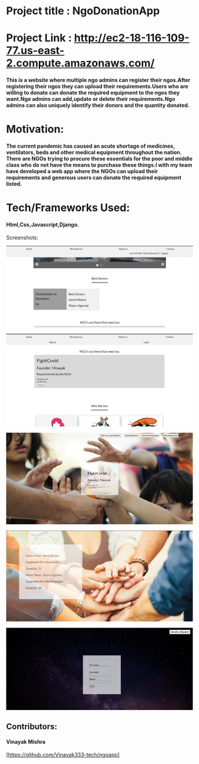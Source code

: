 # Project title : NgoDonationApp
# Project Link : http://ec2-18-116-109-77.us-east-2.compute.amazonaws.com/

#### This is a website where multiple ngo admins can register their ngos.After registering their ngos they can upload their requirements.Users who are willing to donate can donate the required equipment to the ngos they want.Ngo admins can add,update or delete their requirements.Ngo admins can also uniquely identify their donors and the quantity donated. 
# Motivation: 


#### The current pandemic has caused an acute shortage of medicines, ventilators, beds and other medical equipment throughout the nation. There are NGOs trying to procure these essentials for the poor and middle class who do not have the means to purchase these things.I with my team have developed a web app where the NGOs can upload their requirements and generous users can donate the required equipment listed.

# Tech/Frameworks Used:
#### Html,Css,Javascript,Django.

Screenshots:

![Screenshot](/images/screenshot1.png)

![Screenshot](/images/screenshot2.png)

![Screenshot](/images/screenshot3.png)

![Screenshot](/images/screenshot4.png)

![Screenshot](/images/screenshot5.png)






## Contributors:
#### Vinayak Mishra
[https://github.com/Vinayak333-tech/ngoapp]
